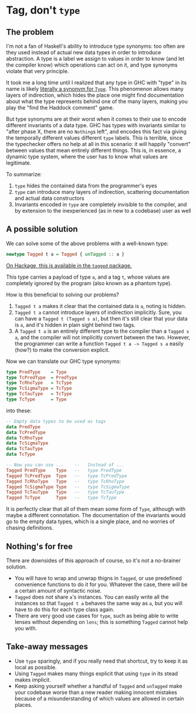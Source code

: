 Tag, don't `type`
=================



The problem
-----------

I'm not a fan of Haskell's ability to introduce type synonyms: too often are
they used instead of actual new data types in order to introduce abstraction.
A type is a label we assign to values in order to know (and let the compiler
know) which operations can act on it, and type synonyms violate that very
principle.

It took me a long time until I realized that any type in GHC with "type" in its
name is likely [literally a synonym for `Type`][typesyns]. This phenomenon
allows many layers of indirection, which hides the place one might find
documentation about what the type represents behind one of the many layers,
making you play the "find the Haddock comment" game.

But type synonyms are at their worst when it comes to their use to encode
different invariants of a data type. GHC has types with invariants similar to
"after phase X, there are no `Nothing`s left", and encodes this fact via giving
the temporally different values different `type` labels. This is terrible,
since the typechecker offers no help at all in this scenario: it will happily
"convert" between values that mean entirely different things. This is, in
essence, a dynamic type system, where the user has to know what values are
legitimate.

To summarize:

1. `type` hides the contained data from the programmer's eyes
2. `type` can introduce many layers of indirection, scattering documentation
   and actual data constructors
3. Invariants encoded in `type` are completely invisible to the compiler, and
   by extension to the inexperienced (as in new to a codebase) user as well



A possible solution
-------------------

We can solve some of the above problems with a well-known type:

```haskell
newtype Tagged t a = Tagged { unTagged :: a }
```

[On Hackage, this is available in the `tagged` package.][hack-tagged]

This type carries a payload of type `a`, and a tag `t`, whose values are
completely ignored by the program (also known as a phantom type).

How is this beneficial to solving our problems?

1. `Tagged t a` makes it clear that the contained data is `a`, noting is hidden.
2. `Tagged t a` cannot introduce layers of indirection implicitly. Sure, you
   can have a `Tagged t (Tagged s a)`, but then it's still clear that your data
   is `a`, and it's hidden in plain sight behind two tags.
3. A `Tagged t a` is an entirely different type to the compiler than a
   `Tagged s a`, and the compiler will not implicitly convert between the two.
   However, the programmer can write a function `Tagged t a -> Tagged s a`
   easily (how?) to make the conversion explicit.

Now we can translate our GHC type synonyms:

```haskell
type PredType    = Type
type TcPredType  = PredType
type TcRhoType   = TcType
type TcSigmaType = TcType
type TcTauType   = TcType
type TcType      = Type
```

into these:

```haskell
-- Empty data types to be used as tags
data PredType
data TcPredType
data TcRhoType
data TcSigmaType
data TcTauType
data TcType

-- Now you can use ...    --   Instead of ...
Tagged PredType    Type   --   type PredType
Tagged TcPredType  Type   --   type TcPredType
Tagged TcRhoType   Type   --   type TcRhoType
Tagged TcSigmaType Type   --   type TcSigmaType
Tagged TcTauType   Type   --   type TcTauType
Tagged TcType      Type   --   type TcType
```

It is perfectly clear that all of them mean some form of `Type`, although with
maybe a different connotation. The documentation of the invariants would go to
the empty data types, which is a single place, and no worries of chasing
definitions.



Nothing's for free
------------------

There are downsides of this approach of course, so it's not a no-brainer
solution.

- You will have to wrap and unwrap thigns in `Tagged`, or use predefined
  convenience functions to do it for you. Whatever the case, there will be a
  certain amount of syntactic noise.
- `Tagged` does not share `a`'s instances. You can easily write all the
  instances so that `Tagged t a` behaves the same way as `a`, but you will have
  to do this for each type class again.
- There are very good use cases for `type`, such as being able to write lenses
  without depending on `lens`; this is something `Tagged` cannot help you with.



Take-away messages
------------------

- Use `type` sparingly, and if you really need that shortcut, try to keep it as
  local as possible.
- Using `Tagged` makes many things explicit that using `type` in its stead
  makes implicit.
- Keep asking yourself whether a handful of `Tagged` and `unTagged` make your
  codebase worse than a new reader making innocent mistakes because of a
  misunderstanding of which values are allowed in certain places.




[typesyns]: https://downloads.haskell.org/~ghc/latest/docs/html/libraries/ghc-7.10.2/TcType.html
[hack-tagged]: http://hackage.haskell.org/package/tagged
[rnm]: https://downloads.haskell.org/~ghc/latest/docs/html/libraries/ghc-7.10.2/TcRnTypes.html#t:RnM
